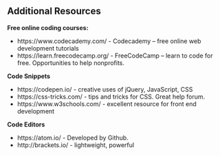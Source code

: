 <htmL>
  <h2>Additional Resources</h2>

  <b>Free online coding courses:</b>
  <ul>
    <li>https://www.codecademy.com/ - Codecademy – free online web development tutorials</li>
    <li>https://learn.freecodecamp.org/ - FreeCodeCamp – learn to code for free. Opportunities to help nonprofits.</li>
  </ul>

  <b>Code Snippets</b>
  <ul>
    <li>https://codepen.io/ - creative uses of jQuery, JavaScript, CSS</li>
    <li>https://css-tricks.com/ - tips and tricks for CSS. Great help forum.</li>
    <li>https://www.w3schools.com/ - excellent resource for front end development</li>
  </ul>

  <b>Code Editors</b>
  <ul>
    <li>https://atom.io/ - Developed by Github.</li>
    <li>http://brackets.io/ - lightweight, powerful</li>
  </ul>
</html>

